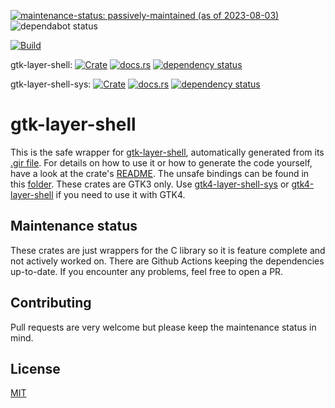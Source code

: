 [![maintenance-status: passively-maintained (as of 2023-08-03)](https://img.shields.io/badge/maintenance--status-passively--maintained_%28as_of_2023--08--03%29-forestgreen)](https://gist.github.com/rusty-snake/574a91f1df9f97ec77ca308d6d731e29)
![dependabot status](https://img.shields.io/badge/dependabot-enabled-025e8c?logo=Dependabot)

[![Build](https://img.shields.io/github/actions/workflow/status/pentamassiv/gtk-layer-shell-gir/build_x86.yaml?branch=main)](https://github.com/pentamassiv/gtk-layer-shell-gir/actions/workflows/build_x86.yaml)

gtk-layer-shell:
[![Crate](https://img.shields.io/crates/v/gtk-layer-shell.svg)](https://crates.io/crates/gtk-layer-shell)
[![docs.rs](https://docs.rs/gtk-layer-shell/badge.svg)](https://docs.rs/gtk-layer-shell)
[![dependency status](https://deps.rs/crate/gtk-layer-shell/0.7.0/status.svg)](https://deps.rs/crate/gtk-layer-shell/0.7.0)

gtk-layer-shell-sys:
[![Crate](https://img.shields.io/crates/v/gtk-layer-shell-sys.svg)](https://crates.io/crates/gtk-layer-shell-sys)
[![docs.rs](https://docs.rs/gtk-layer-shell-sys/badge.svg)](https://docs.rs/gtk-layer-shell-sys)
[![dependency status](https://deps.rs/crate/gtk-layer-shell-sys/0.7.0/status.svg)](https://deps.rs/crate/gtk-layer-shell-sys/0.7.0)


# gtk-layer-shell
This is the safe wrapper for [gtk-layer-shell](https://github.com/wmww/gtk-layer-shell), automatically generated from its [.gir file](GtkLayerShell-0.1.gir). For details on how to use it or how to generate the code yourself, have a look at the crate's [README](https://github.com/pentamassiv/gtk-layer-shell-gir/tree/main/gtk-layer-shell/README.md). The unsafe bindings can be found in this [folder](https://github.com/pentamassiv/gtk-layer-shell-gir/tree/main/gtk-layer-shell-sys). These crates are GTK3 only. Use [gtk4-layer-shell-sys](https://crates.io/crates/gtk4-layer-shell-sys) or [gtk4-layer-shell](https://crates.io/crates/gtk4-layer-shell) if you need to use it with GTK4.

## Maintenance status
These crates are just wrappers for the C library so it is feature complete and not actively worked on. There are Github Actions keeping the dependencies up-to-date. If you encounter any problems, feel free to open a PR.

## Contributing
Pull requests are very welcome but please keep the maintenance status in mind.

## License
[MIT](https://choosealicense.com/licenses/mit/)
